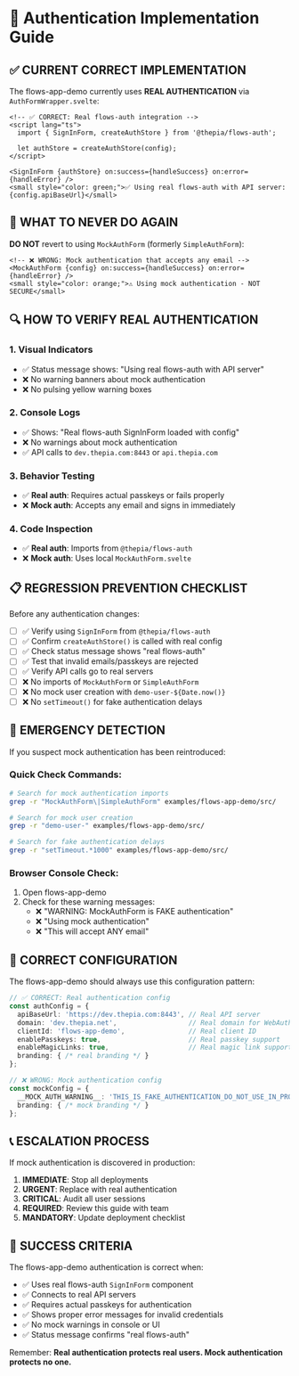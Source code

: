 # 🔐 Authentication Implementation Guide

## ✅ CURRENT CORRECT IMPLEMENTATION

The flows-app-demo currently uses **REAL AUTHENTICATION** via `AuthFormWrapper.svelte`:

```svelte
<!-- ✅ CORRECT: Real flows-auth integration -->
<script lang="ts">
  import { SignInForm, createAuthStore } from '@thepia/flows-auth';
  
  let authStore = createAuthStore(config);
</script>

<SignInForm {authStore} on:success={handleSuccess} on:error={handleError} />
<small style="color: green;">✅ Using real flows-auth with API server: {config.apiBaseUrl}</small>
```

## 🚨 WHAT TO NEVER DO AGAIN

**DO NOT** revert to using `MockAuthForm` (formerly `SimpleAuthForm`):

```svelte
<!-- ❌ WRONG: Mock authentication that accepts any email -->
<MockAuthForm {config} on:success={handleSuccess} on:error={handleError} />
<small style="color: orange;">⚠️ Using mock authentication - NOT SECURE</small>
```

## 🔍 HOW TO VERIFY REAL AUTHENTICATION

### 1. Visual Indicators
- ✅ Status message shows: "Using real flows-auth with API server"
- ❌ No warning banners about mock authentication
- ❌ No pulsing yellow warning boxes

### 2. Console Logs
- ✅ Shows: "Real flows-auth SignInForm loaded with config"
- ❌ No warnings about mock authentication
- ✅ API calls to `dev.thepia.com:8443` or `api.thepia.com`

### 3. Behavior Testing
- ✅ **Real auth**: Requires actual passkeys or fails properly
- ❌ **Mock auth**: Accepts any email and signs in immediately

### 4. Code Inspection
- ✅ **Real auth**: Imports from `@thepia/flows-auth`
- ❌ **Mock auth**: Uses local `MockAuthForm.svelte`

## 📋 REGRESSION PREVENTION CHECKLIST

Before any authentication changes:

- [ ] ✅ Verify using `SignInForm` from `@thepia/flows-auth`
- [ ] ✅ Confirm `createAuthStore()` is called with real config
- [ ] ✅ Check status message shows "real flows-auth"
- [ ] ✅ Test that invalid emails/passkeys are rejected
- [ ] ✅ Verify API calls go to real servers
- [ ] ❌ No imports of `MockAuthForm` or `SimpleAuthForm`
- [ ] ❌ No mock user creation with `demo-user-${Date.now()}`
- [ ] ❌ No `setTimeout()` for fake authentication delays

## 🚨 EMERGENCY DETECTION

If you suspect mock authentication has been reintroduced:

### Quick Check Commands:
```bash
# Search for mock authentication imports
grep -r "MockAuthForm\|SimpleAuthForm" examples/flows-app-demo/src/

# Search for mock user creation
grep -r "demo-user-" examples/flows-app-demo/src/

# Search for fake authentication delays
grep -r "setTimeout.*1000" examples/flows-app-demo/src/
```

### Browser Console Check:
1. Open flows-app-demo
2. Check for these warning messages:
   - ❌ "WARNING: MockAuthForm is FAKE authentication"
   - ❌ "Using mock authentication"
   - ❌ "This will accept ANY email"

## 🔧 CORRECT CONFIGURATION

The flows-app-demo should always use this configuration pattern:

```typescript
// ✅ CORRECT: Real authentication config
const authConfig = {
  apiBaseUrl: 'https://dev.thepia.com:8443', // Real API server
  domain: 'dev.thepia.net',                  // Real domain for WebAuthn
  clientId: 'flows-app-demo',                // Real client ID
  enablePasskeys: true,                      // Real passkey support
  enableMagicLinks: true,                    // Real magic link support
  branding: { /* real branding */ }
};

// ❌ WRONG: Mock authentication config
const mockConfig = {
  __MOCK_AUTH_WARNING__: 'THIS_IS_FAKE_AUTHENTICATION_DO_NOT_USE_IN_PRODUCTION',
  branding: { /* mock branding */ }
};
```

## 📞 ESCALATION PROCESS

If mock authentication is discovered in production:

1. **IMMEDIATE**: Stop all deployments
2. **URGENT**: Replace with real authentication
3. **CRITICAL**: Audit all user sessions
4. **REQUIRED**: Review this guide with team
5. **MANDATORY**: Update deployment checklist

## 🎯 SUCCESS CRITERIA

The flows-app-demo authentication is correct when:

- ✅ Uses real flows-auth `SignInForm` component
- ✅ Connects to real API servers
- ✅ Requires actual passkeys for authentication
- ✅ Shows proper error messages for invalid credentials
- ✅ No mock warnings in console or UI
- ✅ Status message confirms "real flows-auth"

Remember: **Real authentication protects real users. Mock authentication protects no one.**
